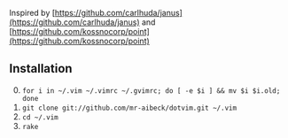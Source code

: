 Inspired by [https://github.com/carlhuda/janus](https://github.com/carlhuda/janus) and [https://github.com/kossnocorp/point](https://github.com/kossnocorp/point)

## Installation

0. `for i in ~/.vim ~/.vimrc ~/.gvimrc; do [ -e $i ] && mv $i $i.old; done`
1. `git clone git://github.com/mr-aibeck/dotvim.git ~/.vim`
2. `cd ~/.vim`
3. `rake`
